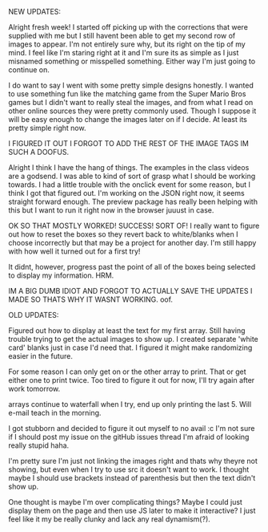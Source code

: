 NEW UPDATES:

Alright fresh week!
I started off picking up with the corrections that were supplied with me but I still havent been able to get my second row of images to appear. I'm not entirely sure why, but its right on the tip of my mind. I feel like I'm staring right at it and I'm sure its as simple as I just misnamed something or misspelled something. Either way I'm just going to continue on.

I do want to say I went with some pretty simple designs honestly. I wanted to use something fun like the matching game from the Super Mario Bros games but I didn't want to really steal the images, and from what I read on other online sources they were pretty commonly used. Though I suppose it will be easy enough to change the images later on if I decide. At least its pretty simple right now.

I FIGURED IT OUT I FORGOT TO ADD THE REST OF THE IMAGE TAGS IM SUCH A DOOFUS.

Alright I think I have the hang of things. The examples in the class videos are a godsend. I was able to kind of sort of grasp what I should be working towards.
I had a little trouble with the onclick event for some reason, but I think I got that figured out. I'm working on the JSON right now, it seems straight forward enough.
The preview package has really been helping with this but I want to run it right now in the browser juuust in case.

OK SO THAT MOSTLY WORKED! SUCCESS! SORT OF!
I really want to figure out how to reset the boxes so they revert back to white/blanks when I choose incorrectly but that may be a project for another day. I'm still happy with how well it turned out for a first try!

It didnt, however, progress past the point of all of the boxes being selected to display my information. HRM.

IM A BIG DUMB IDIOT AND FORGOT TO ACTUALLY SAVE THE UPDATES I MADE SO THATS WHY IT WASNT WORKING. oof. 






OLD UPDATES:

Figured out how to display at least the text for my first array.
Still having trouble trying to get the actual images to show up.
I created separate 'white card' blanks just in case I'd need that.
I figured it might make randomizing easier in the future.

For some reason I can only get on or the other array to print. That or get
either one to print twice. Too tired to figure it out for now, I'll try again after work tomorrow.

arrays continue to waterfall when I try, end up only printing the last 5.
Will e-mail teach in the morning.

I got stubborn and decided to figure it out myself to no avail :c I'm not sure if I should post my issue on the gitHub issues thread I'm afraid of looking really stupid haha.

I'm pretty sure I'm just not linking the images right and thats why theyre not showing,
but even when I try to use src it doesn't want to work.
I thought maybe I should use brackets instead of parenthesis but then the text didn't show up.

One thought is maybe I'm over complicating things? Maybe I could just display them on the page and then use JS later to make it interactive? I just feel like it my be really clunky and lack any real dynamism(?).
